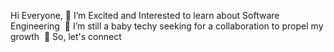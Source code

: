  Hi Everyone, 
 👀 I’m Excited and Interested to learn about Software Engineering 
 🌱 I’m still a baby techy seeking for a collaboration to propel my growth
 💞 So, let's connect
